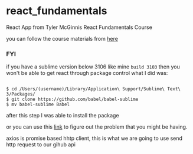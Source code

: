 # react_fundamentals
React App from Tyler McGinnis React Fundamentals Course

you can follow the course materials from [here](https://github.com/tylermcginnis/react-fundamentals)


### FYI
if you have a sublime version below 3106 like mine `build 3103` then you won't be able to get react through package control
 what I did was:

 ```

$ cd /Users/(username)/Library/Application\ Support/Sublime\ Text\ 3/Packages/  
$ git clone https://github.com/babel/babel-sublime
$ mv babel-sublime Babel
 ```
after this step I was able to install the package

 or you can use this [link](https://github.com/babel/babel-sublime/issues/327) to figure out the problem that you might be having. 

 axios is promise based hhtp client, this is what we are going to use send http request to our gihub api

